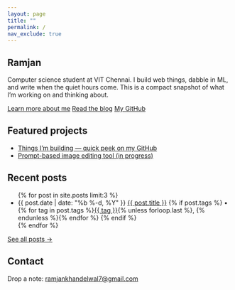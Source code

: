 ```yaml
---
layout: page
title: ""
permalink: /
nav_exclude: true
---
```


<section class="hero">
  <h1>Ramjan</h1>
  <p>Computer science student at VIT Chennai. I build web things, dabble in ML, and write when the quiet hours come. This is a compact snapshot of what I’m working on and thinking about.</p>
</section>

<section class="cta">
  <a class="btn" href="/about/">Learn more about me</a>
  <a class="btn" href="/blog/">Read the blog</a>
  <a class="btn" href="https://github.com/ravenZ3" target="_blank" rel="noopener">My GitHub</a>
</section>

<section class="featured-projects">
  <h2>Featured projects</h2>
  <ul>
    <li><a href="https://github.com/ravenZ3" target="_blank" rel="noopener">Things I’m building — quick peek on my GitHub</a></li>
    <li><a href="/projects/prompt-image-tool/">Prompt-based image editing tool (in progress)</a></li>
  </ul>
</section>

<section class="recent-posts">
  <h2>Recent posts</h2>
  <ul>
    {% for post in site.posts limit:3 %}
      <li>
        <time>{{ post.date | date: "%b %-d, %Y" }}</time>
        <a href="{{ post.url | relative_url }}">{{ post.title }}</a>
        {% if post.tags %}
          <span class="meta">• {% for tag in post.tags %}<a href="{{ '/tags/#' | append: tag | relative_url }}">{{ tag }}</a>{% unless forloop.last %}, {% endunless %}{% endfor %}</span>
        {% endif %}
      </li>
    {% endfor %}
  </ul>
  <p><a href="/blog/">See all posts →</a></p>
</section>

<section class="contact">
  <h2>Contact</h2>
  <p>Drop a note: <a href="mailto:ramjankhandelwal7@gmail.com">ramjankhandelwal7@gmail.com</a></p>
</section>
